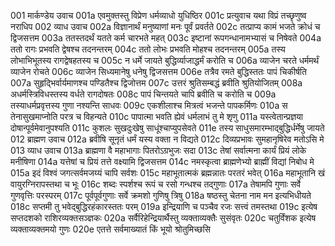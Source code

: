 001	मार्कण्डेय उवाच
001a	एवमुक्तस्तु विप्रेण धर्मव्याधो युधिष्ठिर
001c	प्रत्युवाच यथा विप्रं तच्छृणुष्व नराधिप
002	व्याध उवाच
002a	विज्ञानार्थं मनुष्याणां मनः पूर्वं प्रवर्तते
002c	तत्प्राप्य कामं भजते क्रोधं च द्विजसत्तम
003a	ततस्तदर्थं यतते कर्म चारभते महत्
003c	इष्टानां रूपगन्धानामभ्यासं च निषेवते
004a	ततो रागः प्रभवति द्वेषश्च तदनन्तरम्
004c	ततो लोभः प्रभवति मोहश्च तदनन्तरम्
005a	तस्य लोभाभिभूतस्य रागद्वेषहतस्य च
005c	न धर्मे जायते बुद्धिर्व्याजाद्धर्मं करोति च
006a	व्याजेन चरते धर्ममर्थं व्याजेन रोचते
006c	व्याजेन सिध्यमानेषु धनेषु द्विजसत्तम
006e	तत्रैव रमते बुद्धिस्ततः पापं चिकीर्षति
007a	सुहृद्भिर्वार्यमाणश्च पण्डितैश्च द्विजोत्तम
007c	उत्तरं श्रुतिसम्बद्धं ब्रवीति श्रुतियोजितम्
008a	अधर्मस्त्रिविधस्तस्य वर्धते रागदोषतः
008c	पापं चिन्तयते चापि ब्रवीति च करोति च
009a	तस्याधर्मप्रवृत्तस्य गुणा नश्यन्ति साधवः
009c	एकशीलाश्च मित्रत्वं भजन्ते पापकर्मिणः
010a	स तेनासुखमाप्नोति परत्र च विहन्यते
010c	पापात्मा भवति ह्येवं धर्मलाभं तु मे शृणु
011a	यस्त्वेतान्प्रज्ञया दोषान्पूर्वमेवानुपश्यति
011c	कुशलः सुखदुःखेषु साधूंश्चाप्युपसेवते
011e	तस्य साधुसमारम्भाद्बुद्धिर्धर्मेषु जायते
012	ब्राह्मण उवाच
012a	ब्रवीषि सूनृतं धर्मं यस्य वक्ता न विद्यते
012c	दिव्यप्रभावः सुमहानृषिरेव मतोऽसि मे
013	व्याध उवाच
013a	ब्राह्मणा वै महाभागाः पितरोऽग्रभुजः सदा
013c	तेषां सर्वात्मना कार्यं प्रियं लोके मनीषिणा
014a	यत्तेषां च प्रियं तत्ते वक्ष्यामि द्विजसत्तम
014c	नमस्कृत्वा ब्राह्मणेभ्यो ब्राह्मीं विद्यां निबोध मे
015a	इदं विश्वं जगत्सर्वमजय्यं चापि सर्वशः
015c	महाभूतात्मकं ब्रह्मन्नातः परतरं भवेत्
016a	महाभूतानि खं वायुरग्निरापस्तथा च भूः
016c	शब्दः स्पर्शश्च रूपं च रसो गन्धश्च तद्गुणाः
017a	तेषामपि गुणाः सर्वे गुणवृत्तिः परस्परम्
017c	पूर्वपूर्वगुणाः सर्वे क्रमशो गुणिषु त्रिषु
018a	षष्ठस्तु चेतना नाम मन इत्यभिधीयते
018c	सप्तमी तु भवेद्बुद्धिरहंकारस्ततः परम्
019a	इन्द्रियाणि च पञ्चैव रजः सत्त्वं तमस्तथा
019c	इत्येष सप्तदशको राशिरव्यक्तसञ्ज्ञकः
020a	सर्वैरिहेन्द्रियार्थैस्तु व्यक्ताव्यक्तैः सुसंवृतः
020c	चतुर्विंशक इत्येष व्यक्ताव्यक्तमयो गुणः
020e	एतत्ते सर्वमाख्यातं किं भूयो श्रोतुमिच्छसि
